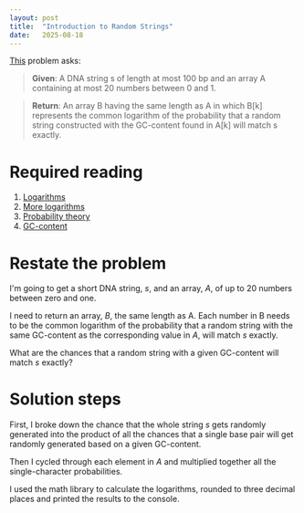 ```yaml
---
layout: post
title:  "Introduction to Random Strings"
date:   2025-08-18
---
```


[This](https://rosalind.info/problems/prob/) problem asks:

> **Given**: A DNA string s of length at most 100 bp and an array A containing at most 20 numbers between 0 and 1.

> **Return**: An array B having the same length as A in which B[k] represents the common logarithm of the probability that a random string constructed with the GC-content found in A[k] will match s exactly.

<!--break-->

# Required reading
1. [Logarithms](https://en.wikipedia.org/wiki/Common_logarithm)
2. [More logarithms](https://en.wikipedia.org/wiki/Logarithm)
3. [Probability theory](https://en.wikipedia.org/wiki/Probability_theory)
4. [GC-content](https://en.wikipedia.org/wiki/GC-content)

# Restate the problem
I'm going to get a short DNA string, _s_, and an array, _A_, of up to 20 numbers between zero and one.

I need to return an array, _B_, the same length as A. Each number in B needs to be the common logarithm of the probability that a random string with the same GC-content as the corresponding value in _A_, will match _s_ exactly.

What are the chances that a random string with a given GC-content will match _s_ exactly?
# Solution steps
First, I broke down the chance that the whole string _s_ gets randomly generated into the product of all the chances that a single base pair will get randomly generated based on a given GC-content.

Then I cycled through each element in _A_ and multiplied together all the single-character probabilities.

I used the math library to calculate the logarithms, rounded to three decimal places and printed the results to the console.


